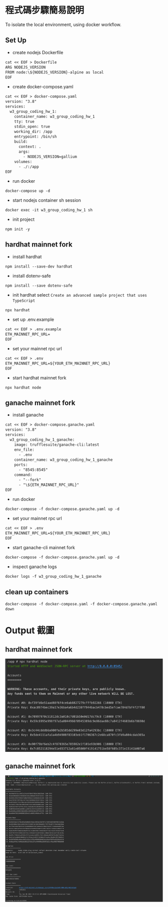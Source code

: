 # 程式碼步驟簡易說明
To isolate the local environment, using docker workflow.
## Set Up
- create nodejs Dockerfile
```shell
cat << EOF > Dockerfile
ARG NODEJS_VERSION
FROM node:\${NODEJS_VERSION}-alpine as local
EOF
```

- create docker-compose.yaml
```shell
cat << EOF > docker-compose.yaml
version: "3.8"
services:
  w3_group_coding_hw_1:
    container_name: w3_group_coding_hw_1
    tty: true
    stdin_open: true
    working_dir: /app
    entrypoint: /bin/sh
    build:
      context: .
      args:
        - NODEJS_VERSION=gallium
    volumes:
      - ./:/app
EOF
```

- run docker
```shell
docker-compose up -d 
```

- start nodejs container sh session
```shell
docker exec -it w3_group_coding_hw_1 sh
```

- init project
```shell
npm init -y
```

## hardhat mainnet fork

- install hardhat
```shell
npm install --save-dev hardhat
```
- install dotenv-safe
```shell
npm install --save dotenv-safe
```

- init hardhat select `Create an advanced sample project that uses TypeScript`
```shell
npx hardhat
```

- set up .env.example
```shell
cat << EOF > .env.example
ETH_MAINNET_RPC_URL=
EOF
```

- set your mainnet rpc url 
```shell
cat << EOF > .env
ETH_MAINNET_RPC_URL=${YOUR_ETH_MAINNET_RPC_URL}
EOF
```
- start hardhat mainnet fork
```shell
npx hardhat node
```

## ganache mainnet fork
- install ganache
```shell
cat << EOF > docker-compose.ganache.yaml
version: "3.8"
services:
  w3_group_coding_hw_1_ganache:
    image: trufflesuite/ganache-cli:latest
    env_file:
      - .env
    container_name: w3_group_coding_hw_1_ganache
    ports:
      - "8545:8545"
    command:
      - "--fork"
      - "\${ETH_MAINNET_RPC_URL}"
EOF
```

- run docker
```shell
docker-compose -f docker-compose.ganache.yaml up -d 
```

- set your mainnet rpc url
```shell
cat << EOF > .env
ETH_MAINNET_RPC_URL=${YOUR_ETH_MAINNET_RPC_URL}
EOF
```

- start ganache-cli mainnet fork
```shell
docker-compose -f docker-compose.ganache.yaml up -d
```

- inspect ganache logs
```shell
docker logs -f w3_group_coding_hw_1_ganache
```
## clean up containers
```shell
docker-compose -f docker-compose.yaml -f docker-compose.ganache.yaml down
```

# Output 截圖
## hardhat mainnet fork
![](./screenshots/hardhat-mainnet-fork.png)
## ganache mainnet fork
![](./screenshots/ganache-mainnet-fork.png)
